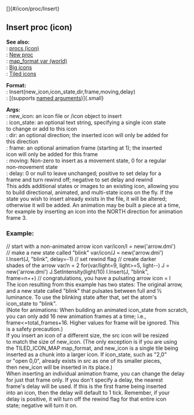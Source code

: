 []{#/icon/proc/Insert}    
## Insert proc (icon)    
**See also:**    
:   [procs (icon)](ref/icon/proc)    
:   [New proc](ref/icon/proc/New)    
:   [map_format var (world)](ref/world/var/map_format)    
:   [Big icons](ref/%7Bnotes%7D/big-icons)    
:   [Tiled icons](ref/%7Bnotes%7D/tiled-icons)    
<!-- -->    
**Format:**    
:   Insert(new_icon,icon_state,dir,frame,moving,delay)    
:   [(supports [named arguments](ref/proc/arguments/named))]{.small}    
<!-- -->    
**Args:**    
:   new_icon: an icon file or /icon object to insert    
:   icon_state: an optional text string, specifying a single icon state    
    to change or add to this icon    
:   dir: an optional direction; the inserted icon will only be added for    
    this direction    
:   frame: an optional animation frame (starting at 1); the inserted    
    icon will only be added for this frame    
:   moving: Non-zero to insert as a movement state, 0 for a regular    
    non-movement state    
:   delay: 0 or null to leave unchanged; positive to set delay for a    
    frame and turn rewind off; negative to set delay and rewind    
This adds additional states or images to an existing icon, allowing you    
to build directional, animated, and multi-state icons on the fly. If the    
state you wish to insert already exists in the file, it will be altered;    
otherwise it will be added. An animation may be built a piece at a time,    
for example by inserting an icon into the NORTH direction for animation    
frame 3.    
### Example:    
// start with a non-animated arrow icon var/icon/I = new(\'arrow.dmi\')    
// make a new state called \"blink\" var/icon/J = new(\'arrow.dmi\')    
I.Insert(J, \"blink\", delay=-1) // set rewind flag // create darker    
shades of the arrow var/n = 2 for(var/light=9, light\>=5, light\--) J =    
new(\'arrow.dmi\') J.SetIntensity(light/10) I.Insert(J, \"blink\",    
frame=n++) // congratulations, you have a pulsating arrow icon = I    
The icon resulting from this example has two states: The original arrow,    
and a new state called \"blink\" that pulsates between full and ½    
luminance. To use the blinking state after that, set the atom\'s    
icon_state to \"blink\".    
(Note for animations: When building an animated icon_state from scratch,    
you can only add 16 new animation frames at a time; i.e.,    
frame\<=total_frames+16. Higher values for frame will be ignored. This    
is a safety precaution.)    
If you insert an icon of a different size, the src icon will be resized    
to match the size of new_icon. (The only exception is if you are using    
the TILED_ICON_MAP map_format, and new_icon is a single tile being    
inserted as a chunk into a larger icon. If icon_state, such as \"2,0\"    
or \"open 0,0\", already exists in src as one of its smaller pieces,    
then new_icon will be inserted in its place.)    
When inserting an individual animation frame, you can change the delay    
for just that frame only. If you don\'t specify a delay, the nearest    
frame\'s delay will be used. If this is the first frame being inserted    
into an icon, then the delay will default to 1 tick. Remember, if your    
delay is positive, it will turn off the rewind flag for that entire icon    
state; negative will turn it on.  